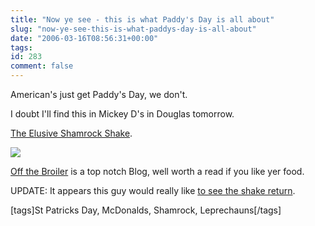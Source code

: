 ```yaml
---
title: "Now ye see - this is what Paddy's Day is all about"
slug: "now-ye-see-this-is-what-paddys-day-is-all-about"
date: "2006-03-16T08:56:31+00:00"
tags:
id: 283
comment: false
---
```


American's just get Paddy's Day, we don't.

I doubt I'll find this in Mickey D's in Douglas tomorrow.

[The Elusive Shamrock Shake](http://offthebroiler.wordpress.com/2006/03/15/the-elusive-shamrock-shake/).

[![](http://offthebroiler.wordpress.com/files/2006/03/IMG_2185.JPG)](http://offthebroiler.wordpress.com/2006/03/15/the-elusive-shamrock-shake/)

[Off the Broiler](http://offthebroiler.wordpress.com/) is a top notch Blog, well worth a read if you like yer food.

UPDATE: It appears this guy would really like [to see the shake return](http://www.tiktok.org/shamrock/).

[tags]St Patricks Day, McDonalds, Shamrock, Leprechauns[/tags]
